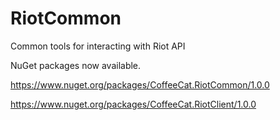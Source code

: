 # RiotCommon
Common tools for interacting with Riot API

NuGet packages now available.

https://www.nuget.org/packages/CoffeeCat.RiotCommon/1.0.0

https://www.nuget.org/packages/CoffeeCat.RiotClient/1.0.0
